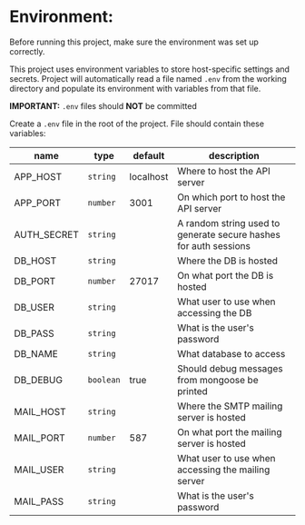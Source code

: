 # Environment:

Before running this project, make sure the environment was set up correctly.

This project uses environment variables to store host-specific settings and secrets. Project will automatically read
a file named `.env` from the working directory and populate its environment with variables from that file.

**IMPORTANT:** `.env` files should **NOT** be committed

Create a `.env` file in the root of the project. File should contain these variables:

name|type|default|description
-|-|-|-
APP_HOST|`string`|localhost|Where to host the API server
APP_PORT|`number`|3001|On which port to host the API server
AUTH_SECRET|`string`||A random string used to generate secure hashes for auth sessions
DB_HOST|`string`||Where the DB is hosted
DB_PORT|`number`|27017|On what port the DB is hosted
DB_USER|`string`||What user to use when accessing the DB
DB_PASS|`string`||What is the user's password
DB_NAME|`string`||What database to access
DB_DEBUG|`boolean`|true|Should debug messages from mongoose be printed
MAIL_HOST|`string`||Where the SMTP mailing server is hosted
MAIL_PORT|`number`|587|On what port the mailing server is hosted
MAIL_USER|`string`||What user to use when accessing the mailing server
MAIL_PASS|`string`||What is the user's password
